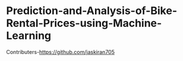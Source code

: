# Prediction-and-Analysis-of-Bike-Rental-Prices-using-Machine-Learning
Contributers-https://github.com/jaskiran705
